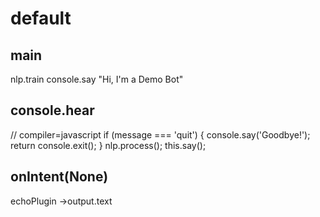 # default

## main
nlp.train
console.say "Hi, I'm a Demo Bot"

## console.hear
// compiler=javascript
if (message === 'quit') {
  console.say('Goodbye!');
  return console.exit();
}
nlp.process();
this.say();

## onIntent(None)
echoPlugin
->output.text
